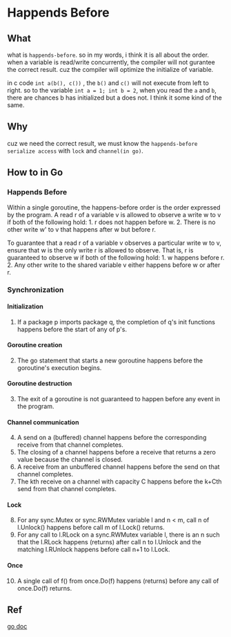 # Happends Before

## What
what is `happends-before`.
so in my words, i think it is all about the order.
when a variable is read/write concurrently, the compiler
will not gurantee the correct result.
cuz the compiler will optimize the initialize of variable.

in c code `int a(b(), c())` , the `b()` and `c()` will not 
execute from left to right.
so to the variable `int a = 1; int b = 2`, when you read the 
`a` and `b`, there are chances b has initialized but a does not.
I think it some kind of the same.

## Why
cuz we need the correct result, we must know the `happends-before`
`serialize access` with `lock` and `channel(in go)`.

## How to in Go

### Happends Before
Within a single goroutine, the happens-before order 
is the order expressed by the program.
A read r of a variable v is allowed to observe a 
write w to v if both of the following hold:
    1. r does not happen before w.
    2. There is no other write w' to v that happens after w but before r.

To guarantee that a read r of a variable v observes a 
particular write w to v, ensure that w is 
the only write r is allowed to observe. That is, 
r is guaranteed to observe w if both of the following hold:
    1. w happens before r.
    2. Any other write to the shared variable v either happens before w or after r.

### Synchronization

#### Initialization
1. If a package p imports package q, the completion 
of q's init functions happens before the start of any of p's.
#### Goroutine creation
2. The go statement that starts a new goroutine 
happens before the goroutine's execution begins.
#### Goroutine destruction
3. The exit of a goroutine is not guaranteed to happen before any event in the program.
#### Channel communication
4. A send on a (buffered) channel happens before the corresponding 
receive from that channel completes.
5. The closing of a channel happens before a receive 
that returns a zero value because the channel is closed.
6. A receive from an unbuffered channel happens 
before the send on that channel completes.
7. The kth receive on a channel with capacity C happens 
before the k+Cth send from that channel completes.
#### Lock
8. For any sync.Mutex or sync.RWMutex variable l and n < m, 
call n of l.Unlock() happens before call m of l.Lock() returns.
9. For any call to l.RLock on a sync.RWMutex variable l, 
there is an n such that the l.RLock happens (returns)
 after call n to l.Unlock and the matching 
 l.RUnlock happens before call n+1 to l.Lock.
#### Once
10. A single call of f() from once.Do(f) happens (returns)
 before any call of once.Do(f) returns.




## Ref
[go doc](https://golang.org/ref/mem)